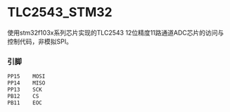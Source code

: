 # TLC2543_STM32
使用stm32f103x系列芯片实现的TLC2543 12位精度11路通道ADC芯片的访问与控制代码，非模拟SPI。

### 引脚
```C
PP15	MOSI
PP14	MISO
PP13 	SCK
PB12 	CS
PB11 	EOC
```
